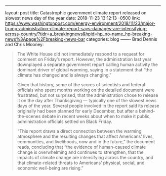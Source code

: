 ---
layout: post
title: Catastrophic government climate report released on slowest news day of the year
date: 2018-11-23 13:12:13 -0500
link: https://www.washingtonpost.com/energy-environment/2018/11/23/major-trump-administration-climate-report-says-damages-are-intensifying-across-country/?tidr=a_breakingnews&hpid=hp_no-name_hp-breaking-news%3Apage%2Fbreaking-news-bar
categories: blog
——-
Brad Dennis and Chris Mooney:

> The White House did not immediately respond to a request for comment on Friday’s report. However, the administration last year downplayed a separate government report calling human activity the dominant driver of global warming, saying in a statement that “the climate has changed and is always changing.”
>
>Given that history, some of the scores of scientists and federal officials who spent months working on the detailed document were frustrated, but not surprised, that the administration chose to release it on the day after Thanksgiving — typically one of the slowest news days of the year. Several people involved in the report said its release originally had been planned for early December, but after a behind-the-scenes debate in recent weeks about when to make it public, administration officials settled on Black Friday.
>
>“This report draws a direct connection between the warming atmosphere and the resulting changes that affect Americans’ lives, communities, and livelihoods, now and in the future,” the document reads, concluding that “the evidence of human-caused climate change is overwhelming and continues to strengthen, that the impacts of climate change are intensifying across the country, and that climate-related threats to Americans’ physical, social, and economic well-being are rising.”